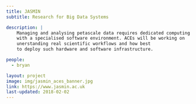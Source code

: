 ```yaml
---
title: JASMIN
subtitle: Research for Big Data Systems

description: |
    Managing and analysing petascale data requires dedicated computing systems
    with a specialised software environment. ACEs will be working on
    unerstanding real scientific workflows and how best
    to deploy such hardware and software infrastructure.

people:
  - bryan

layout: project
image: img/jasmin_aces_banner.jpg
link: https://www.jasmin.ac.uk
last-updated: 2018-02-02
---
```

